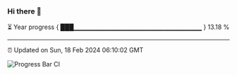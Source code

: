 ### Hi there 👋

⏳ Year progress { ███▁▁▁▁▁▁▁▁▁▁▁▁▁▁▁▁▁▁▁▁▁▁▁▁▁▁▁ } 13.18 %

---

⏰ Updated on Sun, 18 Feb 2024 06:10:02 GMT

![Progress Bar CI](https://github.com/Shyam-Makwana/GitHub-Actions-Demo/workflows/Progress%20Bar%20CI/badge.svg)
